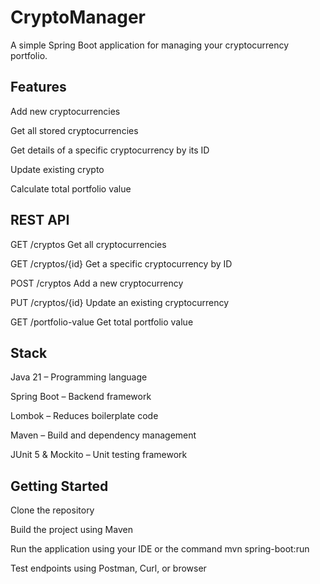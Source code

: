 # CryptoManager
A simple Spring Boot application for managing your cryptocurrency portfolio.

## Features
Add new cryptocurrencies

Get all stored cryptocurrencies

Get details of a specific cryptocurrency by its ID

Update existing crypto

Calculate total portfolio value

## REST API
GET /cryptos
Get all cryptocurrencies

GET /cryptos/{id}
Get a specific cryptocurrency by ID

POST /cryptos
Add a new cryptocurrency

PUT /cryptos/{id}
Update an existing cryptocurrency

GET /portfolio-value
Get total portfolio value

## Stack
Java 21 – Programming language

Spring Boot – Backend framework

Lombok – Reduces boilerplate code

Maven – Build and dependency management

JUnit 5 & Mockito – Unit testing framework

## Getting Started
Clone the repository

Build the project using Maven

Run the application using your IDE or the command mvn spring-boot:run

Test endpoints using Postman, Curl, or browser
